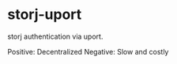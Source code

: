 # storj-uport
storj authentication via uport.

Positive: 
  Decentralized
Negative:
  Slow and costly
